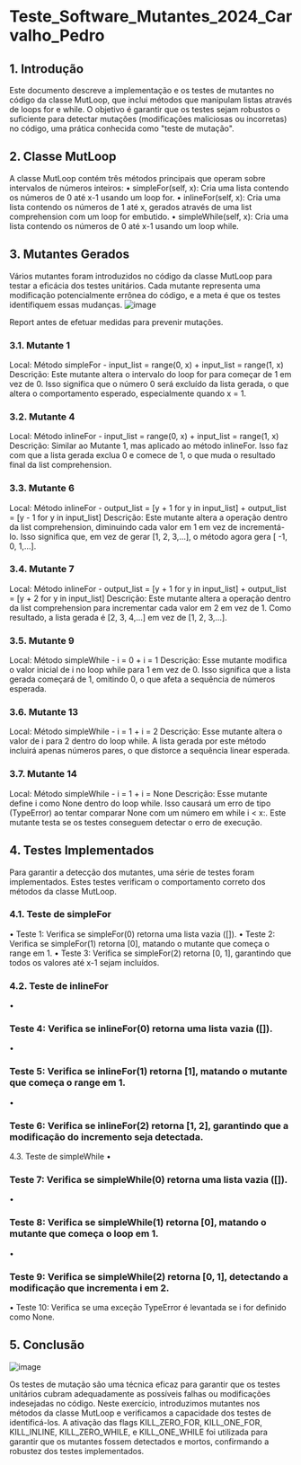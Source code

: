 # Teste_Software_Mutantes_2024_Carvalho_Pedro

## 1. Introdução
Este documento descreve a implementação e os testes de mutantes no código da classe MutLoop, que inclui métodos que manipulam listas através de loops for e while. O objetivo é garantir que os testes sejam robustos o suficiente para detectar mutações (modificações maliciosas ou incorretas) no código, uma prática conhecida como "teste de mutação".

## 2. Classe MutLoop
A classe MutLoop contém três métodos principais que operam sobre intervalos de números inteiros:
•
simpleFor(self, x): Cria uma lista contendo os números de 0 até x-1 usando um loop for.
•
inlineFor(self, x): Cria uma lista contendo os números de 1 até x, gerados através de uma list comprehension com um loop for embutido.
•
simpleWhile(self, x): Cria uma lista contendo os números de 0 até x-1 usando um loop while.
## 3. Mutantes Gerados
Vários mutantes foram introduzidos no código da classe MutLoop para testar a eficácia dos testes unitários. Cada mutante representa uma modificação potencialmente errônea do código, e a meta é que os testes identifiquem essas mudanças.
![image](https://github.com/user-attachments/assets/d3ecca6e-9f7f-4650-bbd1-2094a8d05318)

Report antes de efetuar medidas para prevenir mutações.
### 3.1. Mutante 1
Local: Método simpleFor - input_list = range(0, x) + input_list = range(1, x)
Descrição: Este mutante altera o intervalo do loop for para começar de 1 em vez de 0. Isso significa que o número 0 será excluído da lista gerada, o que altera o comportamento esperado, especialmente quando x = 1.
### 3.2. Mutante 4
Local: Método inlineFor - input_list = range(0, x) + input_list = range(1, x)
Descrição: Similar ao Mutante 1, mas aplicado ao método inlineFor. Isso faz com que a lista gerada exclua 0 e comece de 1, o que muda o resultado final da list comprehension.
### 3.3. Mutante 6
Local: Método inlineFor - output_list = [y + 1 for y in input_list] + output_list = [y - 1 for y in input_list]
Descrição: Este mutante altera a operação dentro da list comprehension, diminuindo cada valor em 1 em vez de incrementá-lo. Isso significa que, em vez de gerar [1, 2, 3,...], o método agora gera [ -1, 0, 1,...].
### 3.4. Mutante 7
Local: Método inlineFor - output_list = [y + 1 for y in input_list] + output_list = [y + 2 for y in input_list]
Descrição: Este mutante altera a operação dentro da list comprehension para incrementar cada valor em 2 em vez de 1. Como resultado, a lista gerada é [2, 3, 4,...] em vez de [1, 2, 3,...].
### 3.5. Mutante 9
Local: Método simpleWhile - i = 0 + i = 1
Descrição: Esse mutante modifica o valor inicial de i no loop while para 1 em vez de 0. Isso significa que a lista gerada começará de 1, omitindo 0, o que afeta a sequência de números esperada.
### 3.6. Mutante 13
Local: Método simpleWhile - i = 1 + i = 2
Descrição: Esse mutante altera o valor de i para 2 dentro do loop while. A lista gerada por este método incluirá apenas números pares, o que distorce a sequência linear esperada.
### 3.7. Mutante 14
Local: Método simpleWhile - i = 1 + i = None
Descrição: Esse mutante define i como None dentro do loop while. Isso causará um erro de tipo (TypeError) ao tentar comparar None com um número em while i < x:. Este mutante testa se os testes conseguem detectar o erro de execução.
## 4. Testes Implementados
Para garantir a detecção dos mutantes, uma série de testes foram implementados. Estes testes verificam o comportamento correto dos métodos da classe MutLoop.
### 4.1. Teste de simpleFor
•
Teste 1: Verifica se simpleFor(0) retorna uma lista vazia ([]).
•
Teste 2: Verifica se simpleFor(1) retorna [0], matando o mutante que começa o range em 1.
•
Teste 3: Verifica se simpleFor(2) retorna [0, 1], garantindo que todos os valores até x-1 sejam incluídos.
### 4.2. Teste de inlineFor
•
### Teste 4: Verifica se inlineFor(0) retorna uma lista vazia ([]).
•
### Teste 5: Verifica se inlineFor(1) retorna [1], matando o mutante que começa o range em 1.
•
### Teste 6: Verifica se inlineFor(2) retorna [1, 2], garantindo que a modificação do incremento seja detectada.
4.3. Teste de simpleWhile
•
### Teste 7: Verifica se simpleWhile(0) retorna uma lista vazia ([]).
•
### Teste 8: Verifica se simpleWhile(1) retorna [0], matando o mutante que começa o loop em 1.
•
### Teste 9: Verifica se simpleWhile(2) retorna [0, 1], detectando a modificação que incrementa i em 2.
•
Teste 10: Verifica se uma exceção TypeError é levantada se i for definido como None.
## 5. Conclusão
![image](https://github.com/user-attachments/assets/b9cd74c0-1726-46e8-81f5-dcf1e395807a)

Os testes de mutação são uma técnica eficaz para garantir que os testes unitários cubram adequadamente as possíveis falhas ou modificações indesejadas no código. Neste exercício, introduzimos mutantes nos métodos da classe MutLoop e verificamos a capacidade dos testes de identificá-los. A ativação das flags KILL_ZERO_FOR, KILL_ONE_FOR, KILL_INLINE, KILL_ZERO_WHILE, e KILL_ONE_WHILE foi utilizada para garantir que os mutantes fossem detectados e mortos, confirmando a robustez dos testes implementados.
